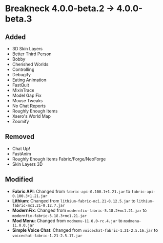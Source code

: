 # Breakneck 4.0.0-beta.2 -> 4.0.0-beta.3

## Added

- 3D Skin Layers
- Better Third Person
- Bobby
- Cherished Worlds
- Controlling
- Debugify
- Eating Animation
- FastQuit
- MixinTrace
- Model Gap Fix
- Mouse Tweaks
- No Chat Reports
- Roughly Enough Items
- Xaero's World Map
- Zoomify
## Removed

- Chat Up!
- FastAnim
- Roughly Enough Items Fabric/Forge/NeoForge
- Skin Layers 3D
## Modified

- **Fabric API**: Changed from `fabric-api-0.100.1+1.21.jar` to `fabric-api-0.100.3+1.21.jar`
- **Lithium**: Changed from `lithium-fabric-mc1.21-0.12.5.jar` to `lithium-fabric-mc1.21-0.12.7.jar`
- **ModernFix**: Changed from `modernfix-fabric-5.18.2+mc1.21.jar` to `modernfix-fabric-5.18.3+mc1.21.jar`
- **Mod Menu**: Changed from `modmenu-11.0.0-rc.4.jar` to `modmenu-11.0.0.jar`
- **Simple Voice Chat**: Changed from `voicechat-fabric-1.21-2.5.16.jar` to `voicechat-fabric-1.21-2.5.17.jar`